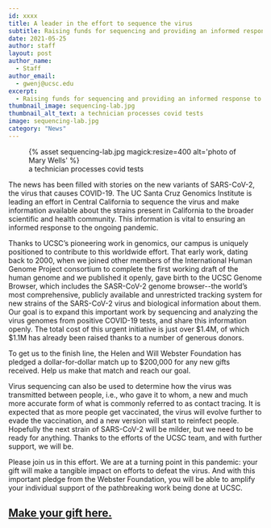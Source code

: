 ```yaml
---
id: xxxx
title: A leader in the effort to sequence the virus
subtitle: Raising funds for sequencing and providing an informed response to the pandemic
date: 2021-05-25
author: staff
layout: post
author_name:
  - Staff
author_email:
  - gwenj@ucsc.edu
excerpt:
  - Raising funds for sequencing and providing an informed response to the pandemic
thumbnail_image: sequencing-lab.jpg
thumbnail_alt_text: a technician processes covid tests
image: sequencing-lab.jpg
category: "News"
---
```

<figure class="inline-image right">
{% asset sequencing-lab.jpg magick:resize=400 alt='photo of Mary Wells' %}
<figcaption>a technician processes covid tests</figcaption></figure>
The news has been filled with stories on the new variants of SARS-CoV-2, the virus that causes COVID-19. The UC Santa Cruz Genomics Institute is leading an effort in Central California to sequence the virus and make information available about the strains present in California to the broader scientific and health community. This information is vital to ensuring an informed response to the ongoing pandemic.

Thanks to UCSC’s pioneering work in genomics, our campus is uniquely positioned to contribute to this worldwide effort. That early work, dating back to 2000, when we joined other members of the International Human Genome Project consortium to complete the first working draft of the human genome and we published it openly, gave birth to the UCSC Genome Browser, which includes the SASR-CoV-2 genome browser--the world’s most comprehensive, publicly available and unrestricted tracking system for new strains of the SARS-CoV-2 virus and biological information about them.  Our goal is to expand this important work by sequencing and analyzing the virus genomes from positive COVID-19 tests, and share this information openly. The total cost of this urgent initiative is just over $1.4M, of which $1.1M has already been raised thanks to a number of generous donors.

To get us to the finish line, the Helen and Will Webster Foundation has pledged a dollar-for-dollar match up to $200,000 for any new gifts received. Help us make that match and reach our goal.

Virus sequencing can also be used to determine how the virus was transmitted between people, i.e., who gave it to whom, a new and much more accurate form of what is commonly referred to as contact tracing. It is expected that as more people get vaccinated, the virus will evolve further to evade the vaccination, and a new version will start to reinfect people. Hopefully the next strain of SARS-CoV-2 will be milder, but we need to be ready for anything. Thanks to the efforts of the UCSC team, and with further support, we will be.

Please join us in this effort. We are at a turning point in this pandemic: your gift will make a tangible impact on efforts to defeat the virus. And with this important pledge from the Webster Foundation, you will be able to amplify your individual support of the pathbreaking work being done at UCSC.

[Make your gift here.](https://secure.ucsc.edu/s/1069/bp18/interior.aspx?sid=1069&gid=1001&pgid=780&cid=1749&dids=1078&appealcode=5SE031821GENSEQ)
---
